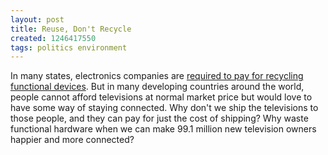 ```yaml
---
layout: post
title: Reuse, Don't Recycle
created: 1246417550
tags: politics environment
---
```

In many states, electronics companies are [required to pay for recycling functional devices](http://www.nytimes.com/2009/06/30/science/earth/30ewaste.html). But in many developing countries around the world, people cannot afford televisions at normal market price but would love to have some way of staying connected. Why don't we ship the televisions to those people, and they can pay for just the cost of shipping? Why waste functional hardware when we can make 99.1 million new television owners happier and more connected?

